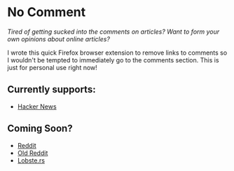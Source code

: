 # No Comment

_Tired of getting sucked into the comments on articles? Want to form your own opinions about online articles?_

I wrote this quick Firefox browser extension to remove links to comments so I wouldn't be tempted to immediately go to the comments section. This is just for personal use right now!

## Currently supports:

- [Hacker News](https://news.ycombinator.com)

## Coming Soon?

- [Reddit](https://reddit.com)
- [Old Reddit](https://old.reddit.com)
- [Lobste.rs](https://lobste.rs)
